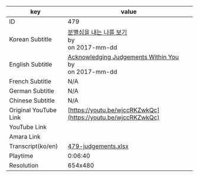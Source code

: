 |  key  |  value  |
|-------|---------|
| ID            | 479 |
| Korean Subtitle | [분별심을 내는 나를 보기](https://github.com/jungtosociety/dharma-qna/raw/master/sub/479/ko-479-judgements.sbv)<br>by <br>on 2017-mm-dd<br>|
| English Subtitle | [Acknowledging Judgements Within You](https://github.com/jungtosociety/dharma-qna/raw/master/sub/479/en-479-judgements.sbv)<br>by <br>on 2017-mm-dd<br>|
| French Subtitle | N/A |
| German Subtitle | N/A |
| Chinese Subtitle | N/A |
| Original YouTube Link  | [https://youtu.be/wjccRKZwkQc](https://youtu.be/wjccRKZwkQc) |
| YouTube Link  |  |
| Amara Link    |  |
| Transcript(ko/en) | [479-judgements.xlsx](https://github.com/jungtosociety/dharma-qna/raw/master/sub/479/479-judgements.xlsx) |
| Playtime | 0:06:40 |
| Resolution | 654x480|
